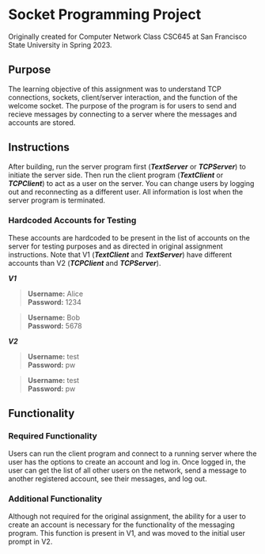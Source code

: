 # Socket Programming Project
Originally created for Computer Network Class CSC645 at San Francisco State University in Spring 2023.

## Purpose
The learning objective of this assignment was to understand TCP connections, sockets, client/server interaction, and the function of the welcome socket.
The purpose of the program is for users to send and recieve messages by connecting to a server where the messages and accounts are stored.

## Instructions
After building, run the server program first (***TextServer*** or ***TCPServer***) to initiate the server side. Then run the client program (***TextClient*** or ***TCPClient***) to act as a user on the server. You can change users by logging out and reconnecting as a different user. All information is lost when the server program is terminated.

### Hardcoded Accounts for Testing
These accounts are hardcoded to be present in the list of accounts on the server for testing purposes and as directed in original assignment instructions. Note that V1 (***TextClient*** and ***TextServer***) have different accounts than V2 (***TCPClient*** and ***TCPServer***).  
  
***V1***  
> **Username:** Alice  
> **Password:** 1234  

> **Username:** Bob  
> **Password:** 5678  

***V2***  
> **Username:** test  
> **Password:** pw

> **Username:** test  
> **Password:** pw

## Functionality
### Required Functionality
Users can run the client program and connect to a running server where the user has the options to create an account and log in. Once logged in, the user can get the list of all other users on the network, send a message to another registered account, see their messages, and log out.

### Additional Functionality
Although not required for the original assignment, the ability for a user to create an account is necessary for the functionality of the messaging program. This function is present in V1, and was moved to the initial user prompt in V2.

